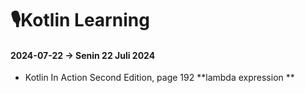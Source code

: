 # 🎙️Kotlin Learning 



#### 2024-07-22 -> Senin 22 Juli 2024 

* Kotlin In Action Second Edition, page 192 **lambda expression **


